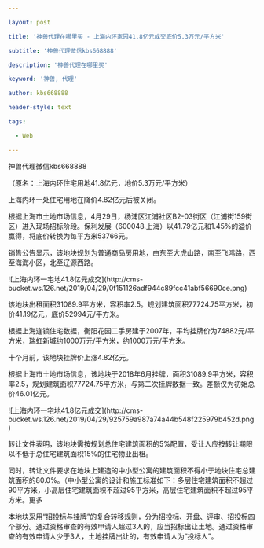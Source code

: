 ---
layout: post
title: '神兽代理在哪里买 - 上海内环家园41.8亿元成交底价5.3万元/平方米'
subtitle: '神兽代理微信kbs668888'
description: '神兽代理在哪里买'
keyword: '神兽, 代理'
author: kbs668888
header-style: text
tags:
  - Web
---
神兽代理微信kbs668888

（原名：上海内环住宅用地41.8亿元，地价5.3万元/平方米）

上海内环一处住宅用地在降价4.82亿元后被关闭。

根据上海市土地市场信息，4月29日，杨浦区江浦社区B2-03街区（江浦街159街区）进入现场招标阶段。保利发展（600048.上海）以41.79亿元和1.45%的溢价赢得，将底价转换为每平方米53766元。

销售公告显示，该地块规划为普通商品房用地，由东至大虎山路，南至飞鸿路，西至海海小区，北至辽源西路。

![上海内环一宅地41.8亿元成交](http://cms-
bucket.ws.126.net/2019/04/29/0f151126adf944c89fcc41abf56690ce.png)

该地块出租面积31089.9平方米，容积率2.5。规划建筑面积77724.75平方米，初价41.19亿元，底价52994元/平方米。

根据上海连锁住宅数据，衡阳花园二手房建于2007年，平均挂牌价为74882元/平方米，瑞虹新城约1000万元/平方米，约1000万元/平方米。

十个月前，该地块挂牌价上涨4.82亿元。

根据上海市土地市场信息，该地块于2018年6月挂牌，面积31089.9平方米，容积率2.5，规划建筑面积77724.75平方米，与第二次挂牌数据一致。差额仅为初始总价46.01亿元。

![上海内环一宅地41.8亿元成交](http://cms-
bucket.ws.126.net/2019/04/29/925759a987a74a44b548f225979b452d.png)

转让文件表明，该地块需按规划总住宅建筑面积的5%配置，受让人应按转让期限以不低于总住宅建筑面积15%的住宅物业出租。

同时，转让文件要求在地块上建造的中小型公寓的建筑面积不得小于地块住宅总建筑面积的80.0%。（中小型公寓的设计和施工标准如下：多层住宅建筑面积不超过90平方米，小高层住宅建筑面积不超过95平方米，高层住宅建筑面积不超过95平方米。更多

本地块采用“招投标与挂牌”的复合转移规则，分为招投标、开盘、评审、招投标四个部分。通过资格审查的有效申请人超过3人的，应当招标出让土地。通过资格审查的有效申请人少于3人，土地挂牌出让的，有效申请人为“投标人”。

  

